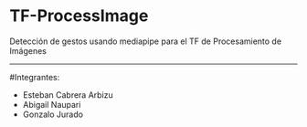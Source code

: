 # TF-ProcessImage
Detección de gestos usando mediapipe para el TF de Procesamiento de Imágenes

------------------------------------------------------------------------
#Integrantes:
* Esteban Cabrera Arbizu
* Abigail Naupari
* Gonzalo Jurado
